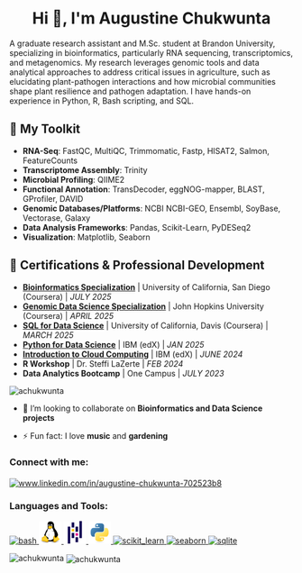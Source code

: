 <h1 align="center">Hi 👋, I'm Augustine Chukwunta</h1>
<p align="left">A graduate research assistant and M.Sc. student at Brandon University, specializing in bioinformatics, particularly RNA sequencing, transcriptomics, and metagenomics. My research leverages genomic tools and data analytical approaches to address critical issues in agriculture, such as elucidating plant-pathogen interactions and how microbial communities shape plant resilience and pathogen adaptation. I have hands-on experience in Python, R, Bash scripting, and SQL.

## 🔧 My Toolkit

- **RNA-Seq**: FastQC, MultiQC, Trimmomatic, Fastp, HISAT2, Salmon, FeatureCounts
- **Transcriptome Assembly**: Trinity
- **Microbial Profiling**: QIIME2
- **Functional Annotation**: TransDecoder, eggNOG-mapper, BLAST, GProfiler, DAVID
- **Genomic Databases/Platforms**: NCBI NCBI-GEO, Ensembl, SoyBase, Vectorase, Galaxy
- **Data Analysis Frameworks**: Pandas, Scikit-Learn, PyDESeq2
- **Visualization**: Matplotlib, Seaborn

## 📜 Certifications & Professional Development

- **[Bioinformatics Specialization](https://coursera.org/share/ddf22464a84e589b67339625baa78173)** | University of California, San Diego (Coursera) | *JULY 2025*
- **[Genomic Data Science Specialization](https://coursera.org/share/8a94952989d91672fc59f4baf507ed24)** | John Hopkins University (Coursera) | *APRIL 2025*
- **[SQL for Data Science](https://coursera.org/share/6caefac34239d0ed56290bd317183240)** | University of California, Davis (Coursera) | *MARCH 2025*
- **[Python for Data Science](https://courses.edx.org/certificates/7de508c8d7f04e55975a0dd15c1a638d)** | IBM (edX) | *JAN 2025*
- **[Introduction to Cloud Computing](https://courses.edx.org/certificates/163ea2740e7c4f208579e1ad973e3c9d)** | IBM (edX) | *JUNE 2024*
- **R Workshop** | Dr. Steffi LaZerte | *FEB 2024*
- **Data Analytics Bootcamp** | One Campus | *JULY 2023*



<p align="left"> <img src="https://komarev.com/ghpvc/?username=achukwunta&label=Profile%20views&color=0e75b6&style=flat" alt="achukwunta" /> </p>
  
- 👯 I’m looking to collaborate on **Bioinformatics and Data Science projects**

- ⚡ Fun fact: I love **music** and **gardening**

<h3 align="left">Connect with me:</h3>
<p align="left">
<a href="https://linkedin.com/in/www.linkedin.com/in/augustine-chukwunta-702523b8" target="blank"><img align="center" src="https://raw.githubusercontent.com/rahuldkjain/github-profile-readme-generator/master/src/images/icons/Social/linked-in-alt.svg" alt="www.linkedin.com/in/augustine-chukwunta-702523b8" height="30" width="40" /></a>
</p>

<h3 align="left">Languages and Tools:</h3>
<p align="left"> <a href="https://www.gnu.org/software/bash/" target="_blank" rel="noreferrer"> <img src="https://www.vectorlogo.zone/logos/gnu_bash/gnu_bash-icon.svg" alt="bash" width="40" height="40"/> </a> <a href="https://www.linux.org/" target="_blank" rel="noreferrer"> <img src="https://raw.githubusercontent.com/devicons/devicon/master/icons/linux/linux-original.svg" alt="linux" width="40" height="40"/> </a> <a href="https://pandas.pydata.org/" target="_blank" rel="noreferrer"> <img src="https://raw.githubusercontent.com/devicons/devicon/2ae2a900d2f041da66e950e4d48052658d850630/icons/pandas/pandas-original.svg" alt="pandas" width="40" height="40"/> </a> <a href="https://www.python.org" target="_blank" rel="noreferrer"> <img src="https://raw.githubusercontent.com/devicons/devicon/master/icons/python/python-original.svg" alt="python" width="40" height="40"/> </a> <a href="https://scikit-learn.org/" target="_blank" rel="noreferrer"> <img src="https://upload.wikimedia.org/wikipedia/commons/0/05/Scikit_learn_logo_small.svg" alt="scikit_learn" width="40" height="40"/> </a> <a href="https://seaborn.pydata.org/" target="_blank" rel="noreferrer"> <img src="https://seaborn.pydata.org/_images/logo-mark-lightbg.svg" alt="seaborn" width="40" height="40"/> </a> <a href="https://www.sqlite.org/" target="_blank" rel="noreferrer"> <img src="https://www.vectorlogo.zone/logos/sqlite/sqlite-icon.svg" alt="sqlite" width="40" height="40"/> </a> </p>

<p><img align="left" src="https://github-readme-stats.vercel.app/api/top-langs?username=achukwunta&show_icons=true&locale=en&layout=compact" alt="achukwunta" /></p>

<p>&nbsp;<img align="center" src="https://github-readme-stats.vercel.app/api?username=achukwunta&show_icons=true&locale=en" alt="achukwunta" /></p>

